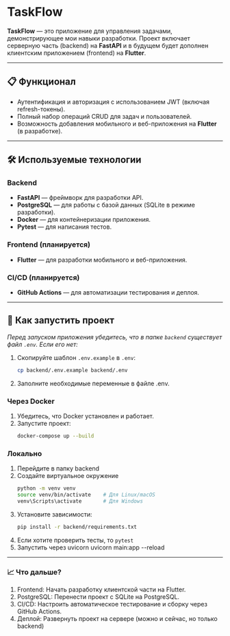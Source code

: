 # TaskFlow

**TaskFlow** — это приложение для управления задачами, демонстрирующее мои навыки разработки. Проект включает серверную часть (backend) на **FastAPI** и в будущем будет дополнен клиентским приложением (frontend) на **Flutter**.

---

## 📋 Функционал

- Аутентификация и авторизация с использованием JWT (включая refresh-токены).
- Полный набор операций CRUD для задач и пользователей.
- Возможность добавления мобильного и веб-приложения на **Flutter** (в разработке).

---

## 🛠 Используемые технологии

### Backend
- **FastAPI** — фреймворк для разработки API.
- **PostgreSQL** — для работы с базой данных (SQLite в режиме разработки).
- **Docker** — для контейнеризации приложения.
- **Pytest** — для написания тестов.

### Frontend (планируется)
- **Flutter** — для разработки мобильного и веб-приложения.

### CI/CD (планируется)
- **GitHub Actions** — для автоматизации тестирования и деплоя.

---

## 🚀 Как запустить проект

*Перед запуском приложения убедитесь, что в папке `backend` существует файл `.env`. Если его нет:*
1. Скопируйте шаблон `.env.example` в `.env`:
   ```bash
   cp backend/.env.example backend/.env
2. Заполните необходимые переменные в файле .env.
   
### Через Docker
1. Убедитесь, что Docker установлен и работает.
2. Запустите проект:
   ```bash
   docker-compose up --build

### Локально
1. Перейдите в папку backend
2. Создайте виртуальное окружение
   ```bash
   python -m venv venv
   source venv/bin/activate    # Для Linux/macOS
   venv\Scripts\activate       # Для Windows
4. Установите зависимости:
   ```bash
   pip install -r backend/requirements.txt
5. Если хотите проверить тесты, то ```pytest```
6. Запустить через uvicorn uvicorn main:app --reload

---

### **📈 Что дальше?**

1. Frontend: Начать разработку клиентской части на Flutter.
2. PostgreSQL: Перенести проект с SQLite на PostgreSQL.
3. CI/CD: Настроить автоматическое тестирование и сборку через GitHub Actions.
4. Деплой: Развернуть проект на сервере (можно и сейчас, но только backend)
